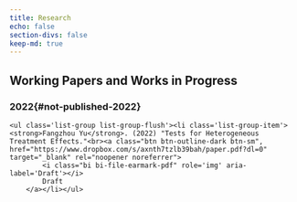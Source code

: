 ```yaml
---
title: Research
echo: false
section-divs: false
keep-md: true
---
```





<!-- ## Published -->

<!-- ```{python} -->
<!-- #| label: "published-year" -->
<!-- #| id: "published-year" -->
<!-- #| output: asis -->
<!-- for year in sorted(pub_strs["pubs"].keys(), reverse=True): -->
<!--     display(Markdown(f"### {year}" + "{#" + f"published-{year}" + "}")) -->
<!--     display(HTML( -->
<!--         "<ul class='list-group list-group-flush'>" + '\n'.join(pub_strs["pubs"][year]) + "</ul>" -->
<!--     )) -->
<!-- ``` -->

## Working Papers and Works in Progress

### 2022{#not-published-2022}

```{=html}
<ul class='list-group list-group-flush'><li class='list-group-item'><strong>Fangzhou Yu</strong>. (2022) "Tests for Heterogeneous Treatment Effects."<br><a class="btn btn-outline-dark btn-sm", href="https://www.dropbox.com/s/axnth7tzlb39bah/paper.pdf?dl=0" target="_blank" rel="noopener noreferrer">
        <i class="bi bi-file-earmark-pdf" role='img' aria-label='Draft'></i>
        Draft
    </a></li></ul>
```

